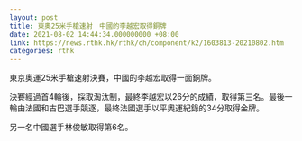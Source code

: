 ```yaml
---
layout: post
title: 東奧25米手槍速射　中國的李越宏取得銅牌
date: 2021-08-02 14:44:34.000000000 +08:00
link: https://news.rthk.hk/rthk/ch/component/k2/1603813-20210802.htm
categories: rthk
---
```


東京奧運25米手槍速射決賽，中國的李越宏取得一面銅牌。

決賽經過首4輪後，採取淘汰制，最終李越宏以26分的成績，取得第三名。最後一輪由法國和古巴選手競逐，最終法國選手以平奧運紀錄的34分取得金牌。

另一名中國選手林俊敏取得第6名。
